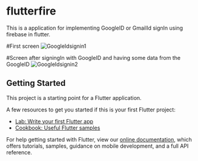 # flutterfire

This is a application for implementing GoogleID or GmailId signIn using firebase in flutter.

#First screen
![GoogleIdsignin1](https://user-images.githubusercontent.com/66347715/125184171-25325180-e239-11eb-93c8-6edb183055c6.jpg)

#Screen after signingIn with GoogleID and having some data from the GoogleID
![GoogleIdsignin2](https://user-images.githubusercontent.com/66347715/125184180-3a0ee500-e239-11eb-8d27-b79b6cc48e4b.jpg)



## Getting Started

This project is a starting point for a Flutter application.

A few resources to get you started if this is your first Flutter project:

- [Lab: Write your first Flutter app](https://flutter.dev/docs/get-started/codelab)
- [Cookbook: Useful Flutter samples](https://flutter.dev/docs/cookbook)

For help getting started with Flutter, view our
[online documentation](https://flutter.dev/docs), which offers tutorials,
samples, guidance on mobile development, and a full API reference.
